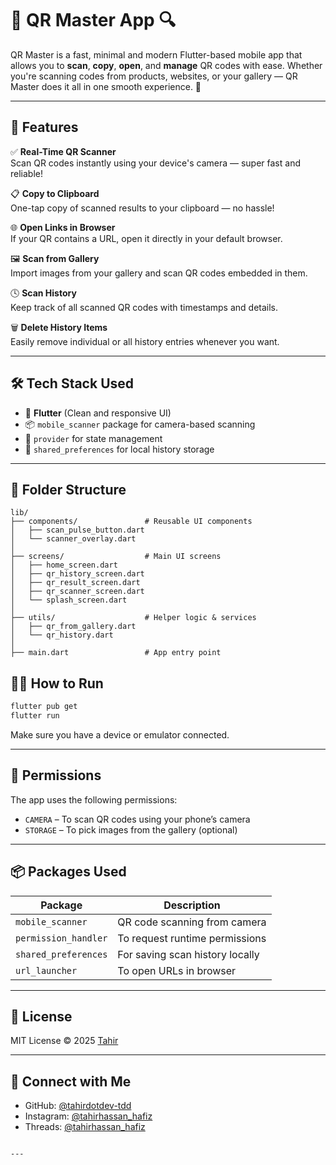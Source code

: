 # 📱 QR Master App 🔍

QR Master is a fast, minimal and modern Flutter-based mobile app that allows you to **scan**, **copy**, **open**, and **manage** QR codes with ease. Whether you're scanning codes from products, websites, or your gallery — QR Master does it all in one smooth experience. 🎯

---

## 🚀 Features

✅ **Real-Time QR Scanner**  
Scan QR codes instantly using your device's camera — super fast and reliable!

📋 **Copy to Clipboard**  
One-tap copy of scanned results to your clipboard — no hassle!

🌐 **Open Links in Browser**  
If your QR contains a URL, open it directly in your default browser.

🖼️ **Scan from Gallery**  
Import images from your gallery and scan QR codes embedded in them.

🕓 **Scan History**  
Keep track of all scanned QR codes with timestamps and details.

🗑️ **Delete History Items**  
Easily remove individual or all history entries whenever you want.

---

## 🛠️ Tech Stack Used

- 💙 **Flutter** (Clean and responsive UI)
- 📦 `mobile_scanner` package for camera-based scanning
- 🧠 `provider` for state management
- 🔧 `shared_preferences` for local history storage

---

## 📂 Folder Structure

```plaintext
lib/
├── components/               # Reusable UI components
│   ├── scan_pulse_button.dart
│   └── scanner_overlay.dart
│
├── screens/                  # Main UI screens
│   ├── home_screen.dart
│   ├── qr_history_screen.dart
│   ├── qr_result_screen.dart
│   ├── qr_scanner_screen.dart
│   └── splash_screen.dart
│
├── utils/                    # Helper logic & services
│   ├── qr_from_gallery.dart
│   └── qr_history.dart
│
├── main.dart                 # App entry point

```

## 🧑‍💻 How to Run

```bash
flutter pub get
flutter run
```

Make sure you have a device or emulator connected.

---

## 🔐 Permissions

The app uses the following permissions:

- `CAMERA` – To scan QR codes using your phone’s camera
- `STORAGE` – To pick images from the gallery (optional)

---

## 📦 Packages Used

| Package            | Description                        |
|--------------------|------------------------------------|
| `mobile_scanner`   | QR code scanning from camera       |
| `permission_handler` | To request runtime permissions    |
| `shared_preferences` | For saving scan history locally  |
| `url_launcher`     | To open URLs in browser            |

---

## 📝 License

MIT License © 2025 [Tahir](https://github.com/tahirdotdev-tdd)

---

## 🤝 Connect with Me

- GitHub: [@tahirdotdev-tdd](https://github.com/tahirdotdev-tdd)
- Instagram: [@tahirhassan_hafiz](https://instagram.com/tahirhassan_hafiz)
- Threads: [@tahirhassan_hafiz](https://threads.com/tahirhassan_hafiz)
```

---
